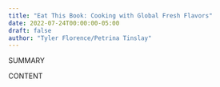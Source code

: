 ```yaml
---
title: "Eat This Book: Cooking with Global Fresh Flavors"
date: 2022-07-24T00:00:00-05:00
draft: false
author: "Tyler Florence/Petrina Tinslay"
---
```


SUMMARY

<!--more-->

CONTENT